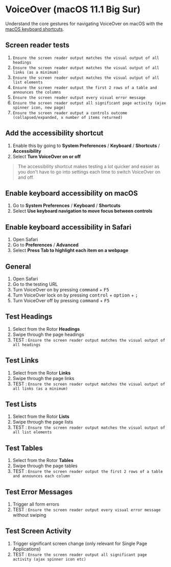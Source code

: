 # VoiceOver (macOS 11.1 Big Sur)
Understand the core gestures for navigating VoiceOver on macOS with the [macOS keyboard shortcuts](https://dequeuniversity.com/screenreaders/voiceover-keyboard-shortcuts).

## Screen reader tests
1. `Ensure the screen reader output matches the visual output of all headings`
1. `Ensure the screen reader output matches the visual output of all links (as a minimum)`
1. `Ensure the screen reader output matches the visual output of all list elements`
1. `Ensure the screen reader output the first 2 rows of a table and announces the columns`
1. `Ensure the screen reader output every visual error message`
1. `Ensure the screen reader output all significant page activity (ajax spinner icon, new page)`
1. `Ensure the screen reader output a controls outcome (collapsed/expanded, x number of items returned)`

## Add the accessibility shortcut
1.	Enable this by going to **System Preferences** / **Keyboard** / **Shortcuts** / **Accessibility**
2.	Select **Turn VoiceOver on or off**

> The accessibility shortcut makes testing a lot quicker and easier as you don't have to go into settings each time to switch VoiceOver on and off.

## Enable keyboard accessibility on macOS
1.	Go to **System Preferences** / **Keyboard** / **Shortcuts**
2.	Select **Use keyboard navigation to move focus between controls**

## Enable keyboard accessibility in Safari
1.  Open Safari
1.	Go to **Preferences** / **Advanced**
2.	Select **Press Tab to highlight each item on a webpage**

## General
1.	Open Safari
2.	Go to the testing URL
3.	Turn VoiceOver on by pressing <kbd>command</kbd> + <kbd>F5</kbd>
4.	Turn VoiceOver lock on by pressing <kbd>control</kbd> + <kbd>option</kbd> + <kbd>;</kbd>
5.	Turn VoiceOver off by pressing <kbd>command</kbd> + <kbd>F5</kbd>

## Test Headings
1.	Select from the Rotor **Headings**
2.	Swipe through the page headings
3.	TEST : `Ensure the screen reader output matches the visual output of all headings`

## Test Links
1.	Select from the Rotor **Links**
2.	Swipe through the page links
3.	TEST : `Ensure the screen reader output matches the visual output of all links (as a minimum)`

## Test Lists

1.	Select from the Rotor **Lists**
2.	Swipe through the page lists
3.	TEST : `Ensure the screen reader output matches the visual output of all list elements`

## Test Tables

1.	Select from the Rotor **Tables**
2.	Swipe through the page tables
3.	TEST : `Ensure the screen reader output the first 2 rows of a table and announces each column`

## Test Error Messages

1. Trigger all form errors
2. TEST : `Ensure the screen reader output every visual error message` without swiping

## Test Screen Activity

1. Trigger significant screen change (only relevant for Single Page Applications)
2. TEST : `Ensure the screen reader output all significant page activity (ajax spinner icon etc)`
